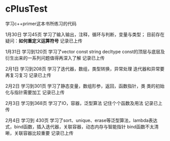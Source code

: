 # cPlusTest
学习c++primer这本书所练习的代码

1月30日 学习45页 学习了输入输出，注释，循环与判断，变量与类型；
目前存在疑问：**如何重定义运算符号**
记录已上传

1月31日 学习到120页 学习了vector const string decltype 
const的顶层与底层及衍生出来的一系列问题值得再深入了解
记录已上传

2月1日 学习到208页 学习了迭代器，数组，类型转换，异常处理
迭代器和异常要再复习复习
记录已上传

2月2日 学习到301页 学习了静态变量，数组形参，返回，函数指针，类
类的初始化与指针需要加工
记录已上传

2月3日 学习到368页 学习了IO，容器，泛型算法
记住个个函数及用法
记录已上传

2月4日 学习到 430页 学习了sort、unique、erase等泛型算法，lambda表达式，bind函数，插入迭代器，关联容器，动态内存与智能指针
bind函数不太清晰，关联容器比较重要
记录已上传
